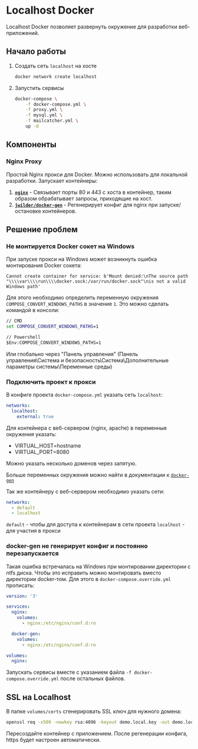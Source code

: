 # Localhost Docker

Localhost Docker позволяет развернуть окружение для разработки веб-приложений.

## Начало работы

1. Создать сеть `localhost` на хосте

    ```bash
    docker network create localhost
    ```

1. Запустить сервисы

    ```bash
    docker-compose \
        -f docker-compose.yml \
        -f proxy.yml \
        -f mysql.yml \
        -f mailcatcher.yml \
        up -d
    ```

## Компоненты

### Nginx Proxy

Простой Nginx прокси для Docker. Можно использовать для локальной разработки. Запускает контейнеры:

1. **[`nginx`](https://hub.docker.com/_/nginx/)** - Связывает порты 80 и 443 с хоста в контейнер, таким образом обрабатывает запросы, приходящие на хост.
1. **[`jwilder/docker-gen`](https://github.com/jwilder/docker-gen)** - Регенерирует конфиг для nginx при запуске/остановке контейнеров.

## Решение проблем

### Не монтируется Docker сокет на Windows

При запуске прокси на Windows может возникнуть ошибка монтирования Docker сокета:

```
Cannot create container for service: b'Mount denied:\nThe source path "\\\\var\\\\run\\\\docker.sock:/var/run/docker.sock"\nis not a valid Windows path'
```

Для этого необходимо определить переменную окружения `COMPOSE_CONVERT_WINDOWS_PATHS` в значение `1`. Это можно сделать командой в консоли:

```cmd
// CMD
set COMPOSE_CONVERT_WINDOWS_PATHS=1

// Powershell
$Env:COMPOSE_CONVERT_WINDOWS_PATHS=1
```

Или глобально через "Панель управления" (Панель управления\Система и безопасность\Система\Дополнительные параметры системы\Переменные среды)

### Подключить проект к прокси

В конфиге проекта `docker-compose.yml` указать сеть `localhost`:

```yml
networks:
  localhost:
    external: true
```

Для контейнера с веб-сервером (nginx, apache) в переменные окружения указать:

- VIRTUAL_HOST=hostname
- VIRTUAL_PORT=8080

Можно указать несколько доменов через запятую.

Больше переменных окружения можно найти в документации к [`docker-gen`](https://github.com/jwilder/docker-gen)

Так же контейнеру с веб-сервером необходимо указать сети:

```yml
networks:
  - default
  - localhost
```

`default` - чтобы для доступа к контейнерам в сети проекта
`localhost` - для участия в прокси

### docker-gen не генерирует конфиг и постоянно перезапускается

Такая ошибка встречалась на Windows при монтировании директории с ntfs диска. Чтобы это исправить можно монтировать вместо
директории docker-том. Для этого в `docker-compose.override.yml` прописать:

```yml
version: '3'

services:
  nginx:
    volumes:
      - nginx:/etc/nginx/conf.d:ro

  docker-gen:
    volumes:
      - nginx:/etc/nginx/conf.d:ro

volumes:
  nginx:
```

Запускать сервисы вместе с указанием файла `-f docker-compose.override.yml` после остальных файлов.

## SSL на Localhost

В папке `volumes/certs` сгенерировать SSL ключ для нужного домена:

```bash
openssl req -x509 -newkey rsa:4096 -keyout demo.local.key -out demo.local.crt -days 365 -nodes -subj '/CN=demo.local'
```

Пересоздайте контейнер с приложением. После регенерации конфига, https будет настроен автоматически.
